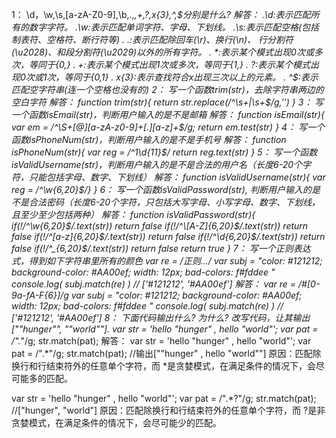 1： \d，\w,\s,[a-zA-Z0-9],\b,.,*,+,?,x{3},^,$分别是什么?
解答：
.\d:表示匹配所有的数字字符。
.\w:表示匹配单词字符、字母、下划线。
.\s:表示匹配空格(包括制表符、空格符、断行符等)
. .:表示匹配除回车(\r)、换行(\n)、 行分割符(\u2028)、和段分割符(\u2029)以外的所有字符。
. *:表示某个模式出现0次或多次，等同于{0,}
. +:表示某个模式出现1次或多次，等同于{1,}
. ?:表示某个模式出现0次或1次，等同于{0,1}
. x{3}:表示查找符合x出现三次以上的元素。
. ^$:表示匹配空字符串(连一个空格也没有的)
2： 写一个函数trim(str)，去除字符串两边的空白字符
解答：
function trim(str){
    return str.replace(/^\s+|\s+$/g,'')
}
3： 写一个函数isEmail(str)，判断用户输入的是不是邮箱
解答：
function isEmail(str){
    var em = /^\S+[@][a-zA-z0-9]+[.][a-z]+$/g;
    return em.test(str)
}
4： 写一个函数isPhoneNum(str)，判断用户输入的是不是手机号
解答：
function isPhoneNum(str){
    var reg = /^1\d{11}$/
        return reg.text(str)
}
5： 写一个函数isValidUsername(str)，判断用户输入的是不是合法的用户名（长度6-20个字符，只能包括字母、数字、下划线）
解答：
function isValidUsername(str){
    var reg = /^\w{6,20}$/}
}
6： 写一个函数isValidPassword(str), 判断用户输入的是不是合法密码（长度6-20个字符，只包括大写字母、小写字母、数字、下划线，且至少至少包括两种）
解答：
function isValidPassword(str){
    if(!/^\w{6,20}$/.text(str)) return false
    if(!/^\[A-Z]{6,20}$/.text(str)) return false
    if(!/^\[a-z]{6,20}$/.text(str)) return false
    if(!/^\d{6,20}$/.text(str)) return false
    if(!/^_{6,20}$/.text(str)) return false
     return true
}
7： 写一个正则表达式，得到如下字符串里所有的颜色
var re = /*正则...*/
var subj = "color: #121212; background-color: #AA00ef; width: 12px; bad-colors: f#fddee "
console.log( subj.match(re) )  // ['#121212', '#AA00ef']
解答：
var re = /#[0-9a-fA-F{6}]/g
var subj = "color: #121212; background-color: #AA00ef; width: 12px; bad-colors: f#fddee "
console.log( subj.match(re) )  // ['#121212', '#AA00ef']
8： 下面代码输出什么? 为什么? 改写代码，让其输出[""hunger"", ""world""].
var str = 'hello  "hunger" , hello "world"';
var pat =  /".*"/g;
str.match(pat);
解答：
var str = 'hello  "hunger" , hello "world"';
var pat =  /".*"/g;
str.match(pat);
//输出[""hunger" , hello "world""] 原因：匹配除换行和行结束符外的任意单个字符，而 *是贪婪模式，在满足条件的情况下，会尽可能多的匹配。

var str = 'hello  "hunger" , hello "world"';
var pat =  /".*?"/g;
str.match(pat); //["hunger", "world"] 原因：匹配除换行和行结束符外的任意单个字符，而 ?是非贪婪模式，在满足条件的情况下，会尽可能少的匹配。